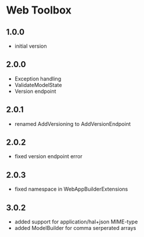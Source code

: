 # Web Toolbox

## 1.0.0

- initial version

## 2.0.0

- Exception handling
- ValidateModelState
- Version endpoint

## 2.0.1

- renamed AddVersioning to AddVersionEndpoint

## 2.0.2

- fixed version endpoint error

## 2.0.3

- fixed namespace in WebAppBuilderExtensions

## 3.0.2

- added support for application/hal+json MIME-type
- added ModelBuilder for comma serperated arrays